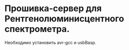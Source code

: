 # Прошивка-сервер для Рентгенолюминисцентного спектрометра.

Необходимо установить avr-gcc и usbBasp.
